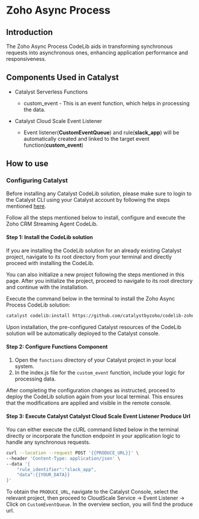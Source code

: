 # Zoho Async Process

##  **Introduction**

The Zoho Async Process CodeLib aids in transforming synchronous requests into asynchronous ones, enhancing application performance and responsiveness.

## **Components Used in Catalyst**

- Catalyst Serverless Functions
    - custom_event - This is an event function, which helps in processing the data.

- Catalyst Cloud Scale Event Listener
    - Event listener(**CustomEventQueue**) and rule(**slack_app**) will be automatically created and linked to the target event function(**custom_event**)


## **How to use**

### **Configuring Catalyst**

Before installing any Catalyst CodeLib solution, please make sure to login to the Catalyst CLI using your Catalyst account by following the steps mentioned [here](https://docs.catalyst.zoho.com/en/cli/v1/cli-command-reference/).

Follow all the steps mentioned below to install, configure and execute the Zoho CRM Streaming Agent CodeLib.

#### **Step 1: Install the CodeLib solution**

If you are installing the CodeLib solution for an already existing Catalyst project, navigate to its root directory from your terminal and directly proceed with installing the CodeLib.

You can also initialize a new project following the steps mentioned in this page. After you initialize the project, proceed to navigate to its root directory and continue with the installation.

Execute the command below in the terminal to install the Zoho Async Process CodeLib solution:

```bash
catalyst codelib:install https://github.com/catalystbyzoho/codelib-zoho-async-process
```

Upon installation, the pre-configured Catalyst resources of the CodeLib solution will be automatically deployed to the Catalyst console.

#### **Step 2: Configure Functions Component**

1. Open the `functions` directory of your Catalyst project in your local system.
2. In the index.js file for the `custom_event` function, include your logic for processing data.

After completing the configuration changes as instructed, proceed to deploy the CodeLib solution again from your local terminal. This ensures that the modifications are applied and visible in the remote console.

#### **Step 3: Execute Catalyst Catalyst Cloud Scale Event Listener Produce Url**

You can either execute the cURL command listed below in the terminal directly or incorporate the function endpoint in your application logic to handle any synchronous requests.

```bash
curl --location --request POST '{{PRODUCE_URL}}' \
--header 'Content-Type: application/json' \
--data '{
    "rule_identifier":"slack_app",
    "data":{{YOUR_DATA}}
}'
```

To obtain the `PRODUCE_URL`, navigate to the Catalyst Console, select the relevant project, then proceed to CloudScale Service -\> Event Listener -\> Click on `CustomEventQueue`. In the overview section, you will find the produce url.
